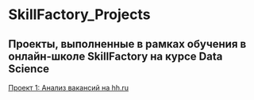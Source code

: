 # SkillFactory_Projects
## Проекты, выполненные в рамках обучения в онлайн-школе SkillFactory на курсе Data Science

[Проект 1: Анализ вакансий на hh.ru](https://github.com/Socol11/SkillFactory_Projects/tree/main/Ptoject_1)
